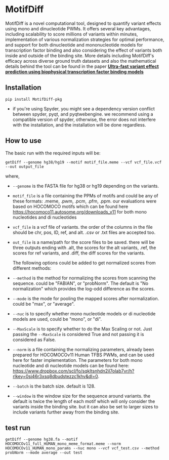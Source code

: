 # MotifDiff
MotifDiff is a novel computational tool, designed to quantify variant effects using mono and dinucleotide PWMs. It offers several key advantages, including scalability to score millions of variants within minutes, implementation of various normalization strategies for optimal performance, and support for both dinucleotide and mononucleotide models for transcription factor binding and also considering the effect of variants both inside and outside of the binding site. More details including MotifDiff's efficacy across diverse ground truth datasets and also the mathematical details behind the tool can be found in the paper [**Ultra-fast variant effect prediction using biophysical transcription factor binding models**](https://www.biorxiv.org/content/10.1101/2024.06.26.600873v1)

## Installation
```
pip install MotifDiff-pkg
```
* if you're using Spyder, you might see a dependency version conflict between spyder, pyqt, and pyqtwebengine. we recommend using a compatible version of spyder, otherwise, the error does not interfere with the installation, and the installation will be done regardless.  
## How to use
The basic run with the required inputs will be:
```
getDiff --genome hg38/hg19 --motif motif_file.meme --vcf vcf_file.vcf --out output_file
```
where,
- ```--genome``` is the FASTA file for hg38 or hg19 depending on the variants.
- ```motif_file```  is a file containing the PPMs of motifs and could be any of these formats: .meme, .pwm, .pcm, .pfm, .ppm. our evaluations were based on HOCOMOCO motifs which can be found here https://hocomoco11.autosome.org/downloads_v11 for both mono nucleotides and di nucleotides
- ```vcf_file```  is a vcf file of variants. the order of the columns in the file should be chr, pos, ID, ref, and alt. .csv or .txt files are accepted too.
- ```out_file``` is a name/path for the score files to be saved. there will be three outputs ending with .alt, the scores for the alt variants, .ref, the scores for ref variants, and .diff, the diff scores for the variants.
  
  The following options could be added to get normalized scores from different methods:
- ```--method```  is the method for normalizing the scores from scanning the sequence. could be "FABIAN", or "probNorm". The default is "No normalization" which provides the log-odd difference as the scores.
- ```--mode```  is the mode for pooling the mapped scores after normalization. could be "max", or "average".
- ```--nuc```  is to specify whether mono nucleotide models or di nucleotide models are used, could be "mono", or "di".
- ```--MaxScale``` is to specify whether to do the Max Scaling or not. Just passing the ```--MaxScale``` is considered True and not passing it is considered as False.
- ```--norm``` is a file containing the normalizing parameters, already been prepared for HOCOMOCOv11 Human TFBS PWMs, and can be used here for faster implementation. The parameters for both mono nucleotide and di nucleotide models can be found here: https://www.dropbox.com/scl/fo/sqkltsnhdn2il7olab7vr/h?rlkey=0sj46r3xsq8dbudstezzc1khv&dl=0.
- ```--batch``` is the batch size. default is 128.
- ```--window``` is the window size for the sequence around variants. the default is twice the length of each motif which will only consider the variants inside the binding site. but it can also be set to larger sizes to include variants further away from the binding site.

## test run
```
getDiff --genome hg38.fa --motif HOCOMOCOv11_full_HUMAN_mono_meme_format.meme --norm HOCOMOCOv11_HUMAN_mono_params --nuc mono --vcf vcf_test.csv --method probNorm --mode average --out test
```
